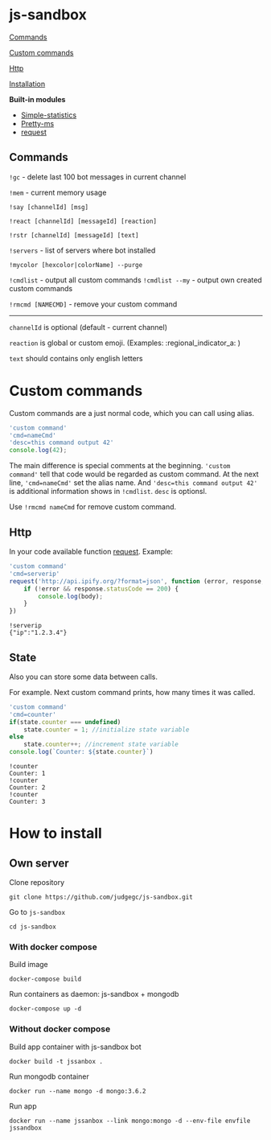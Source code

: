 # **js-sandbox**

[Commands](#commands)

[Custom commands](#custom-commands)

[Http](#http)

[Installation](#how-to-install)

**Built-in modules**

* [Simple-statistics](https://github.com/simple-statistics/simple-statistics)
* [Pretty-ms](https://github.com/sindresorhus/pretty-ms)
* [request](https://github.com/expressjs/express)

## Commands

`!gc` - delete last 100 bot messages in current channel

`!mem` - current memory usage

`!say [channelId] [msg]`

`!react [channelId] [messageId] [reaction]`

`!rstr [channelId] [messageId] [text]`

`!servers` - list of servers where bot installed

`!mycolor [hexcolor|colorName] --purge`

`!cmdlist` - output all custom commands
`!cmdlist --my` - output own created custom commands

`!rmcmd [NAMECMD]` - remove your custom command

___

`channelId` is optional (default - current channel)

`reaction` is global or custom emoji. (Examples: :regional_indicator_a: )

`text` should contains only english letters


# Custom commands
Custom commands are a just normal code, which you can call using alias.


```javascript
'custom command'
'cmd=nameCmd'
'desc=this command output 42'
console.log(42);
```
The main difference is special comments at the beginning.
`'custom command'` tell that code would be regarded as custom command. 
At the next line, `'cmd=nameCmd'` set the alias name.
And `'desc=this command output 42'` is additional information shows in `!cmdlist`. `desc` is optionsl.

Use `!rmcmd nameCmd` for remove custom command.


## Http

In your code available function [request](https://github.com/expressjs/express). Example:

```js
'custom command'
'cmd=serverip'
request('http://api.ipify.org/?format=json', function (error, response, body) {
    if (!error && response.statusCode == 200) {
        console.log(body);
    }
})
```
```
!serverip
{"ip":"1.2.3.4"}
```

## State

Also you can store some data between calls. 

For example. Next custom command prints, how many times it was called.
```js
'custom command'
'cmd=counter'
if(state.counter === undefined)
    state.counter = 1; //initialize state variable
else
    state.counter++; //increment state variable
console.log(`Counter: ${state.counter}`)
```

```
!counter
Counter: 1
!counter
Counter: 2
!counter
Counter: 3
```

# How to install

## **Own server**

Clone repository

`git clone https://github.com/judgegc/js-sandbox.git`

Go to `js-sandbox`

`cd js-sandbox`

### **With docker compose**
Build image

`docker-compose build`

Run containers as daemon: js-sandbox + mongodb

`docker-compose up -d`


### **Without docker compose**

Build app container with js-sandbox bot

```docker build -t jssanbox .```

Run mongodb container

`docker run --name mongo -d mongo:3.6.2`

Run app

`docker run --name jssanbox --link mongo:mongo -d --env-file envfile jssandbox`
